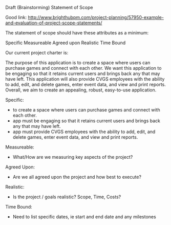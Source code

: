 Draft (Brainstorming) Statement of Scope

Good link: http://www.brighthubpm.com/project-planning/57950-example-and-evaluation-of-project-scope-statements/

The statement of scope should have these attributes as a minimum:

Specific
Measureable
Agreed upon
Realistic
Time Bound

Our current project charter is:

The purpose of this application is to create a space where users can purchase games and connect with each other.
We want this application to be engaging so that it retains current users and brings back any that may have left.
This application will also provide CVGS employees with the ability to add, edit, and delete games, enter event data,
and view and print reports. Overall, we aim to create an appealing, robust, easy-to-use application.

Specific:
- to create a space where users can purchase games and connect with each other.
- app must be engaging so that it retains current users and brings back any that may have left.
- app must provide CVGS employees with the ability to add, edit, and delete games, enter event data, and view and print reports.

Measureable:
- What/How are we measuring key aspects of the project?

Agreed Upon:
- Are we all agreed upon the project and how best to execute?


Realistic:
- Is the project / goals realistic?  Scope, Time, Costs?


Time Bound:
- Need to list specific dates, ie start and end date and any milestones
